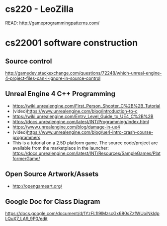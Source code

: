 cs220 - LeoZilla
=====

READ: http://gameprogrammingpatterns.com/

cs22001 software construction
===

Source control
--------------
http://gamedev.stackexchange.com/questions/72248/which-unreal-engine-4-project-files-can-i-ignore-in-source-control

Unreal Engine 4 C++ Programming
------------------------------------
* https://wiki.unrealengine.com/First_Person_Shooter_C%2B%2B_Tutorial
* (video)https://www.unrealengine.com/blog/introduction-to-c
* https://wiki.unrealengine.com/Entry_Level_Guide_to_UE4_C%2B%2B
* https://docs.unrealengine.com/latest/INT/Programming/index.html
* https://www.unrealengine.com/blog/damage-in-ue4
* (video)https://www.unrealengine.com/blog/ue4-intro-crash-course-programmers
* This is a tutorial on a 2.5D platform game.  The source code/project are available from the marketplace in the launcher: https://docs.unrealengine.com/latest/INT/Resources/SampleGames/PlatformerGame/


Open Source Artwork/Assets
--------------------------
* http://opengameart.org/

Google Doc for Class Diagram
------------------------------
https://docs.google.com/document/d/1YzFL1l9lMzscGx680sZzfWUoiNkIdpLQuX7_LA9_9P0/edit
